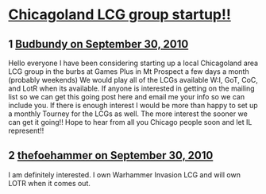 # [Chicagoland LCG group startup!!](https://community.fantasyflightgames.com/topic/36306-chicagoland-lcg-group-startup/)

## 1 [Budbundy on September 30, 2010](https://community.fantasyflightgames.com/topic/36306-chicagoland-lcg-group-startup/?do=findComment&comment=366355)

Hello everyone I have been considering starting up a local Chicagoland area LCG group in the burbs at Games Plus in Mt Prospect a few days a month (probably weekends) We would play all of the LCGs available W:I, GoT, CoC, and LotR when its available. If anyone is interested in getting on the mailing list so we can get this going post here and email me your info so we can include you. If there is enough interest I would be more than happy to set up a monthly Tourney for the LCGs as well. The more interest the sooner we can get it going!! Hope to hear from all you Chicago people soon and let IL represent!!

## 2 [thefoehammer on September 30, 2010](https://community.fantasyflightgames.com/topic/36306-chicagoland-lcg-group-startup/?do=findComment&comment=366601)

I am definitely interested. I own Warhammer Invasion LCG and will own LOTR when it comes out.

